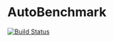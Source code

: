 # AutoBenchmark

[![Build Status](https://travis-ci.org/eschnett/AutoBenchmark.jl.svg?branch=master)](https://travis-ci.org/eschnett/AutoBenchmark.jl)
